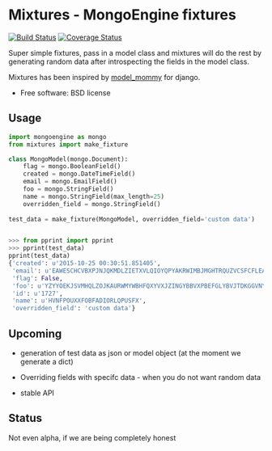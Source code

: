 Mixtures - MongoEngine fixtures
===============================

[![Build Status](https://travis-ci.org/agamdua/mixtures.svg?branch=develop)](https://travis-ci.org/agamdua/mixtures)
[![Coverage Status](https://coveralls.io/repos/agamdua/mixtures/badge.svg?branch=develop&service=github)](https://coveralls.io/github/agamdua/mixtures?branch=develop)


Super simple fixtures, pass in a model class and mixtures will do the rest
by generating random data after introspecting the fields in the model class.

Mixtures has been inspired by [model_mommy](https://github.com/vandersonmota/model_mommy)
for django.


* Free software: BSD license

Usage
-----

```python
import mongoengine as mongo
from mixtures import make_fixture

class MongoModel(mongo.Document):
    flag = mongo.BooleanField()
    created = mongo.DateTimeField()
    email = mongo.EmailField()
    foo = mongo.StringField()
    name = mongo.StringField(max_length=25)
    overridden_field = mongo.StringField()
	
test_data = make_fixture(MongoModel, overridden_field='custom data')


>>> from pprint import pprint
>>> pprint(test_data)
pprint(test_data)
{'created': u'2015-10-25 00:30:51.851405',
 'email': u'EAWESCHCVBXPJNJQKMDLZIETXVLQIOYQPYAKRWIMBJMGHTRQUZVCSFCFLEAINTXTLAQWTXTTYRRJUMEVHIBWNMYS@example.com',
 'flag': False,
 'foo': u'YZYYOEKJSVMHQLZOJKAURWMYWBHFQXYVXJZINGYBBVXPBEFGLYBVJTDKGGVNYQEVUSKJKYNTNERKKQOZLUUINLPDMXHXIYYEIMQY',
 'id': u'1727',
 'name': u'HVNFPOUXXFOBFADIORLQPUSFX',
 'overridden_field': 'custom data'}
```

Upcoming
--------

* generation of test data as json or model object
	(at the moment we generate a dict)

* Overriding fields with specifc data - when you do not want random data

* stable API


Status
------

Not even alpha, if we are being completely honest
